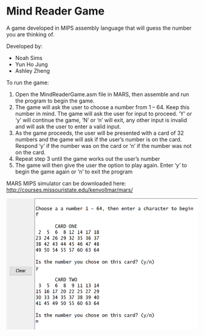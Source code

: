 # Mind Reader Game
A game developed in MIPS assembly language that will guess the number you are thinking of.

Developed by:
- Noah Sims
- Yun Ho Jung
- Ashley Zheng

To run the game:
1)	Open the MindReaderGame.asm file in MARS, then assemble and run the program to begin the game.
2)	The game will ask the user to choose a number from 1 – 64. Keep this number in mind. The game will ask the user for input to proceed. ‘Y’ or ‘y’ will continue the game, ‘N’ or     ‘n’ will exit, any other input is invalid and will ask the user to enter a valid input.
3)	As the game proceeds, the user will be presented with a card of 32 numbers and the game will ask if the user’s number is on the card. Respond ‘y’ if the number was on the card     or ‘n’ if the number was not on the card.
4)	Repeat step 3 until the game works out the user’s number
5)	The game will then give the user the option to play again. Enter ‘y’ to begin the game again or ‘n’ to exit the program

MARS MIPS simulator can be downloaded here: http://courses.missouristate.edu/kenvollmar/mars/

![alt text](https://github.com/NoahSims/MIPS_MindReaderGame/blob/master/MIPS_MindReaderGame.png "example game")

